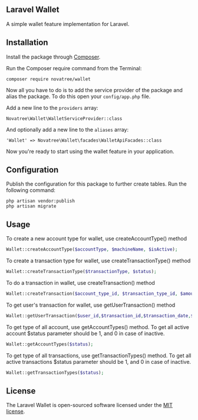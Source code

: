 ## Laravel Wallet

A simple wallet feature implementation for Laravel.

## Installation

Install the package through [Composer](http://getcomposer.org/). 

Run the Composer require command from the Terminal:

    composer require novatree/wallet

Now all you have to do is to add the service provider of the package and alias the package. To do this open your `config/app.php` file.

Add a new line to the `providers` array:

	Novatree\Wallet\WalletServiceProvider::class

And optionally add a new line to the `aliases` array:

	'Wallet' => Novatree\Wallet\facades\WalletApiFacades::class

Now you're ready to start using the wallet feature in your application.

## Configuration

Publish the configuration for this package to further create tables. Run the following command:

	php artisan vendor:publish
	php artisan migrate

## Usage

To create a new account type for wallet, use createAccountType() method 

```php
Wallet::createAccountType($accountType, $machineName, $isActive);
```


To create a transaction type for wallet, use createTransactionType() method 

```php
Wallet::createTransactionType($transactionType, $status);
```


To do a transaction in wallet, use createTransaction() method 
```php
Wallet::createTransaction($account_type_id, $transaction_type_id, $amount, $transaction_date, $user_id, $transaction_status);
```

To get user's transaction for wallet, use getUserTransaction() method 
```php
Wallet::getUserTransaction($user_id,$transaction_id,$transaction_date,$account_type,$transaction_type,$transaction_status);
```

To get type of  all account, use getAccountTypes() method. To get all active account $status parameter should be 1, and 0 in case of inactive. 
```php
Wallet::getAccountTypes($status);
```

To get type of all transactions, use getTransactionTypes() method. To get all active transactions $status parameter should be 1, and 0 in case of inactive. 
```php
Wallet::getTransactionTypes($status);
```




## License

The Laravel Wallet is open-sourced software licensed under the [MIT license](http://opensource.org/licenses/MIT).